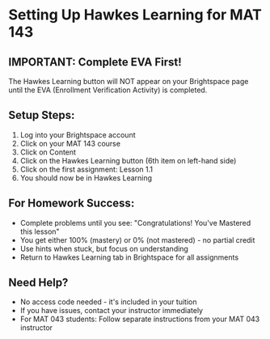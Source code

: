 # Setting Up Hawkes Learning for MAT 143

## IMPORTANT: Complete EVA First!
The Hawkes Learning button will NOT appear on your Brightspace page until the EVA (Enrollment Verification Activity) is completed.

## Setup Steps:
1. Log into your Brightspace account
2. Click on your MAT 143 course
3. Click on Content
4. Click on the Hawkes Learning button (6th item on left-hand side)
5. Click on the first assignment: Lesson 1.1
6. You should now be in Hawkes Learning

## For Homework Success:
- Complete problems until you see: "Congratulations! You've Mastered this lesson"
- You get either 100% (mastery) or 0% (not mastered) - no partial credit
- Use hints when stuck, but focus on understanding
- Return to Hawkes Learning tab in Brightspace for all assignments

## Need Help?
- No access code needed - it's included in your tuition
- If you have issues, contact your instructor immediately
- For MAT 043 students: Follow separate instructions from your MAT 043 instructor
